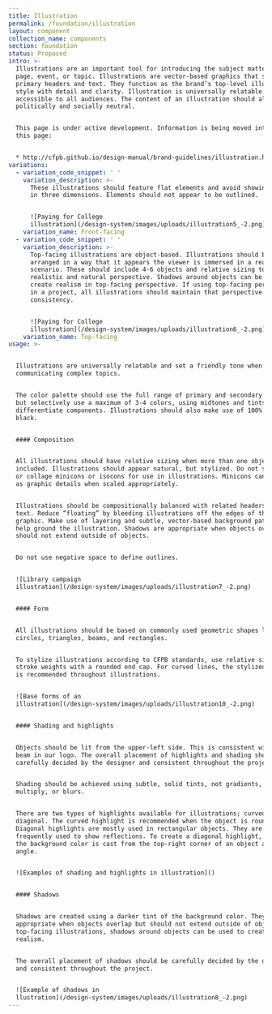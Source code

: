 ```yaml
---
title: Illustration
permalink: /foundation/illustration
layout: component
collection_name: components
section: foundation
status: Proposed
intro: >-
  Illustrations are an important tool for introducing the subject matter of a
  page, event, or topic. Illustrations are vector-based graphics that support
  primary headers and text. They function as the brand’s top-level illustration
  style with detail and clarity. Illustration is universally relatable and
  accessible to all audiences. The content of an illustration should always be
  politically and socially neutral.


  This page is under active development. Information is being moved into it from
  this page:


  * http://cfpb.github.io/design-manual/brand-guidelines/illustration.html
variations:
  - variation_code_snippet: ' '
    variation_description: >-
      These illustrations should feature flat elements and avoid showing things
      in three dimensions. Elements should not appear to be outlined.


      ![Paying for College
      illustration](/design-system/images/uploads/illustration5_-2.png)
    variation_name: Front-facing
  - variation_code_snippet: ' '
    variation_description: >-
      Top-facing illustrations are object-based. Illustrations should be
      arranged in a way that it appears the viewer is immersed in a real life
      scenario. These should include 4-6 objects and relative sizing to create a
      realistic and natural perspective. Shadows around objects can be used to
      create realism in top-facing perspective. If using top-facing perspective
      in a project, all illustrations should maintain that perspective for
      consistency.


      ![Paying for College
      illustration](/design-system/images/uploads/illustration6_-2.png)
    variation_name: Top-facing
usage: >-


  Illustrations are universally relatable and set a friendly tone when
  communicating complex topics.


  The color palette should use the full range of primary and secondary colors,
  but selectively use a maximum of 3-4 colors, using midtones and tints to
  differentiate components. Illustrations should also make use of 100% white and
  black.


  #### Composition


  All illustrations should have relative sizing when more than one object is
  included. Illustrations should appear natural, but stylized. Do not scale-up
  or collage minicons or isocons for use in illustrations. Minicons can be used
  as graphic details when scaled appropriately.


  Illustrations should be compositionally balanced with related headers and
  text. Reduce “floating” by bleeding illustrations off the edges of the
  graphic. Make use of layering and subtle, vector-based background patterns to
  help ground the illustration. Shadows are appropriate when objects overlap but
  should not extend outside of objects.


  Do not use negative space to define outlines.


  ![Library campaign
  illustration](/design-system/images/uploads/illustration7_-2.png)


  #### Form


  All illustrations should be based on commonly used geometric shapes like
  circles, triangles, beams, and rectangles.


  To stylize illustrations according to CFPB standards, use relative sizing on
  stroke weights with a rounded end cap. For curved lines, the stylized stroke
  is recommended throughout illustrations.


  ![Base forms of an
  illustration](/design-system/images/uploads/illustration10_-2.png)


  #### Shading and highlights


  Objects should be lit from the upper-left side. This is consistent with the
  beam in our logo. The overall placement of highlights and shading should be
  carefully decided by the designer and consistent throughout the project.


  Shading should be achieved using subtle, solid tints, not gradients, textures,
  multiply, or blurs.


  There are two types of highlights available for illustrations; curved and
  diagonal. The curved highlight is recommended when the object is round.
  Diagonal highlights are mostly used in rectangular objects. They are also
  frequently used to show reflections. To create a diagonal highlight, a tint of
  the background color is cast from the top-right corner of an object at a 45º
  angle.


  ![Examples of shading and highlights in illustration]()


  #### Shadows


  Shadows are created using a darker tint of the background color. They are
  appropriate when objects overlap but should not extend outside of objects. In
  top-facing illustrations, shadows around objects can be used to create
  realism.


  The overall placement of shadows should be carefully decided by the designer
  and consistent throughout the project.


  ![Example of shadows in
  llustration](/design-system/images/uploads/illustration8_-2.png)
---
```



